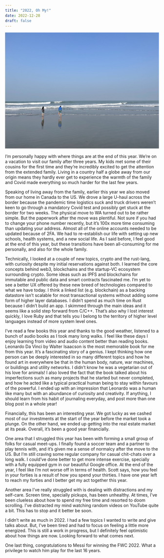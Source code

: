 ```yaml
---
title: "2022, Oh My!"
date: 2022-12-28
draft: false
---
```


![Beach](/images/2022_beach.jpg)

I’m personally happy with where things are at the end of this year. We’re on a vacation to visit our family after three years. My kids met some of their cousins for the first time and they’re incredibly excited to get the attention from the extended family. Living in a country half a globe away from our origin means they hardly ever get to experience the warmth of the family and Covid made everything so much harder for the last few years.

Speaking of living away from the family, earlier this year we also moved from our home in Canada to the US. We drove a large U-haul across the border because the pandemic time logistics suck and truck drivers weren’t keen to go through a mandatory Covid test and possibly get stuck at the border for two weeks. The physical move to WA turned out to be rather simple. But the paperwork after the move was plentiful. Not sure if you had to change your phone number recently, but it’s 100x more time consuming than updating your address. Almost all of the online accounts needed to be updated because of 2FA. We had to re-establish our life with setting up new schools, health systems, and a new social life. As I said before, I feel good at the end of this year, but these transitions have been all-consuming for me personally, and also for the whole family.

Technically, I looked at a couple of new topics, crypto and the rust-lang, with curiosity despite my initial reservations against both. I learned the core concepts behind web3, blockchains and the startup-VC ecosystem surrounding crypto. Some ideas such as IPFS and blockchains for immutable and public data and smart contracts fascinated me. I’m yet to see a better UX offered by these new breed of technologies compared to what we have today. I think a linked list (e.g. blockchain) as a backing datastore isn’t scalable for most transactional systems without adding some form of higher layer databases. I didn’t spend as much time on Rust because I didn’t build an app. I skimmed through the main ideas and it seems like a solid step forward from C/C++. That’s also why I lost interest quickly, I love Ruby and that tells you I belong to the territory of higher level languages instead of more system level ones.

I’ve read a few books this year and thanks to the good weather, listened to a bunch of audio books as I took many long walks. I feel like these days I enjoy learning from video and audio content better than reading books. Leonardo Da Vinci by Walter Isaacson is the most memorable book for me from this year. It’s a fascinating story of a genius. I kept thinking how one person can be deeply interested in so many different topics and how he found art in everywhere be that in the human body, nature, war machines, or buildings and utility networks. I didn’t know he was a vegetarian out of his love for animals! I also loved the fact that the book talked about his imperfections such as many projects that he started but never completed, and how he acted like a typical practical human being to stay within favours of the powerful. I ended up with an impression that Leonardo was a human like many but with an abundance of curiosity and creativity. If anything, I should learn from his habit of journaling everyday, and post more than one blog post in a whole year!

Financially, this has been an interesting year. We got lucky as we cashed most of our investments at the start of the year before the market took a plunge. On the other hand, we ended up getting into the real estate market at its peak. Overall, it’s been a good year financially.

One area that I struggled this year has been with forming a small group of folks for casual meet-ups. I finally found a soccer team and a partner to play tennis with, and it’s given me a sense of normalcy after the move to the US. But I’m still craving some regular company for casual chit-chats over a long walk. I could’ve done better to get more intense exercise, specially with a fully equipped gym in our beautiful Google office. At the end of the year, I feel like I’m not worse off in terms of health. Scott says, how you feel in your forties is a result of how you spend your thirties. I have one year left to reach my forties and I better get my act together this year.

Another area I’ve really struggled with is dealing with distractions and my self-care. Screen time, specially pickups, has been unhealthy. At times, I’ve been clueless about how to spend my free time and resorted to doom scrolling. I’ve distracted my mind watching random videos on YouTube quite a bit. This has to stop and it better be soon.

I didn’t write as much in 2022. I had a few topics I wanted to write and give talks about. But, I’ve been tired and had to focus on feeling a little more energized. This is still a work in progress, but I definitely feel optimistic about how things are now. Looking forward to what comes next.

One last thing, congratulations to Messi for winning the FWC 2022. What a privilege to watch him play for the last 16 years.


